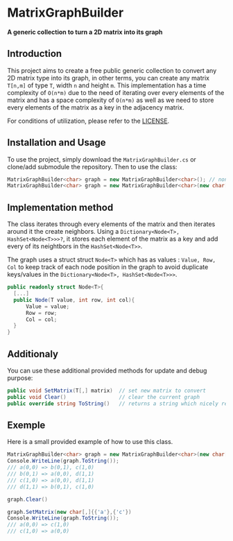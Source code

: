 # MatrixGraphBuilder
**A generic collection to turn a 2D matrix into its graph**

## Introduction
This project aims to create a free public generic collection to convert any 2D matrix type into its graph, in other terms, you can create any matrix `T[n,m]` of type `T`, width `n` and height `m`. 
This implementation has a time complexity of `O(n*m)` due to the need of iterating over every elements of the matrix and has a space complexity of `O(n*m)` as well as we need to store every elements of the matrix as a key in the adjacency matrix.

For conditions of utilization, please refer to the [LICENSE](https://github.com/jojo2504/MatrixGraphBuilder/blob/main/LICENSE).

## Installation and Usage
To use the project, simply download the `MatrixGraphBuilder.cs` or clone/add submodule the repository.
Then to use the class:
```csharp
MatrixGraphBuilder<char> graph = new MatrixGraphBuilder<char>(); // non init matrix
MatrixGraphBuilder<char> graph = new MatrixGraphBuilder<char>(new char[,]{{'a', 'b'},{'c', 'd'}});
```

## Implementation method
The class iterates through every elements of the matrix and then iterates around it the create neighbors. Using a `Dictionary<Node<T>, HashSet<Node<T>>>?`, it stores each element of the matrix as a key and add every of its neightbors in the `HashSet<Node<T>>`.

The graph uses a struct struct `Node<T>` which has as values : `Value, Row, Col` to keep track of each node position in the graph to avoid duplicate keys/values in the `Dictionary<Node<T>, HashSet<Node<T>>>`.
```csharp
public readonly struct Node<T>{
  [...]
  public Node(T value, int row, int col){
      Value = value;
      Row = row;
      Col = col;
  }
}
```
## Additionaly
You can use these additional provided methods for update and debug purpose:
```csharp
public void SetMatrix(T[,] matrix)  // set new matrix to convert
public void Clear()                 // clear the current graph
public override string ToString()   // returns a string which nicely represent the adjacency matrix of the graph
```

## Exemple
Here is a small provided example of how to use this class.
```csharp
MatrixGraphBuilder<char> graph = new MatrixGraphBuilder<char>(new char[,]{{'a', 'b'},{'c', 'd'}});
Console.WriteLine(graph.ToString());
/// a(0,0) => b(0,1), c(1,0)
/// b(0,1) => a(0,0), d(1,1)
/// c(1,0) => a(0,0), d(1,1)
/// d(1,1) => b(0,1), c(1,0)

graph.Clear()

graph.SetMatrix(new char[,]{{'a'},{'c'})
Console.WriteLine(graph.ToString());
/// a(0,0) => c(1,0)
/// c(1,0) => a(0,0)
```



